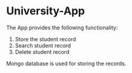 # University-App

The App provides the following functionality: 

1. Store the student record 
2. Search student record
3. Delete student record

Mongo database is used for storing the records.
